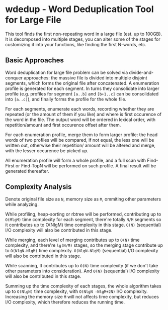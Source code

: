 # wdedup - Word Deduplication Tool for Large File

This tool finds the first non-repeating word in a large file
(est. up to 100GB). It is decomposed into multiple stages, you 
can alter some of the stages for customizing it into your
functions, like finding the first N-words, etc.

## Basic Approaches

Word deduplication for large file problem can be solved via
divide-and-conquer approaches: the massive file is divided into
multiple disjoint segments, which forms the original file after
concatenated. A enumeration profile is generated for each 
segment. In turns they consolidate into larger profile (e.g.
profiles for segment `[a..b]` and `[b+1..c]` can be consolidated
into `[a..c]`), and finally forms the profile for the whole file.

For each segments, enumerate each words, recording whether they 
are repeated (or the amount of them if you like) and where is 
first occurence of the word in the file. The output word will
be ordered in lexical order, with repetition/amount and first
occurence offset after them.

For each enumeration profile, merge them to form larger profile:
the head words of two profiles will be compared, if not equal,
the less one will be written out, otherwise their repetition/
amount will be altered and merge, with the lesser occurence
be picked up.

All enumeration profile will form a whole profile, and a full
scan with Find-First or Find-TopN will be performed on such 
profile. A final result will be generated thereafter.

## Complexity Analysis

Denote original file size as `N`, memory size as `M`, ommiting
other parameters while analyzing.

While profiling, heap-sorting or rbtree will be performed, 
contributing up to `O(MlgM)` time complexity for each segment,
there're totally `N/M` segments so it contributes up to O(NlgM) 
time complexity in this stage. `O(N)` (sequential) I/O complexity 
will also be contributed in this stage.

While merging, each level of merging contributes up to `O(N)` 
time complexity, and there're `lg(N/M)` stages, so the merging
stage contribute up to `O(NlgN-NlgM)` time complexity. 
`O(NlgN-NlgM)` (sequential) I/O complexity will also be 
contributed in this stage.

While scanning, It contributes up to `O(N)` time complexity (if
we don't take other parameters into consideration). And `O(N)`
(sequential) I/O complexity will also be contributed in this stage.

Summing up the time complexity of each stages, the whole 
algorithm takes up to `O(NlgN)` time complexity, with `O(NlgN
-NlgM+2N)` I/O complexity. Increasing the memory size `M` will 
not affects time complexity, but reduces I/O complexity, 
which therefore reduces the running time.
